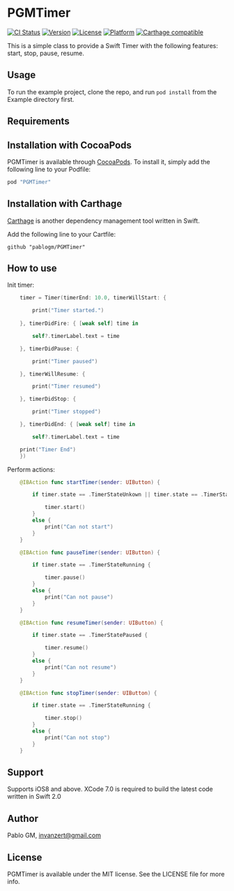 # PGMTimer

[![CI Status](http://img.shields.io/travis/pablogm/PGMTimer.svg?style=flat)](https://travis-ci.org/pablogm/PGMTimer)
[![Version](https://img.shields.io/cocoapods/v/PGMTimer.svg?style=flat)](http://cocoapods.org/pods/PGMTimer)
[![License](https://img.shields.io/cocoapods/l/PGMTimer.svg?style=flat)](http://cocoapods.org/pods/PGMTimer)
[![Platform](https://img.shields.io/cocoapods/p/PGMTimer.svg?style=flat)](http://cocoapods.org/pods/PGMTimer)
[![Carthage compatible](https://img.shields.io/badge/Carthage-compatible-4BC51D.svg?style=flat)](https://github.com/Carthage/Carthage)

This is a simple class to provide a Swift Timer with the following features: start, stop, pause, resume.

## Usage

To run the example project, clone the repo, and run `pod install` from the Example directory first.

## Requirements

## Installation with CocoaPods

PGMTimer is available through [CocoaPods](http://cocoapods.org). To install
it, simply add the following line to your Podfile:

```ruby
pod "PGMTimer"
```

## Installation with Carthage

[Carthage](https://github.com/Carthage/Carthage) is another dependency management tool written in Swift.

Add the following line to your Cartfile:

```
github "pablogm/PGMTimer"
```

## How to use

Init timer:

```swift
    timer = Timer(timerEnd: 10.0, timerWillStart: {

        print("Timer started.")
    
    }, timerDidFire: { [weak self] time in

        self?.timerLabel.text = time

    }, timerDidPause: {

        print("Timer paused")

    }, timerWillResume: {

        print("Timer resumed")

    }, timerDidStop: {

        print("Timer stopped")

    }, timerDidEnd: { [weak self] time in

        self?.timerLabel.text = time

    print("Timer End")
    })
```

Perform actions:

```swift
    @IBAction func startTimer(sender: UIButton) {

        if timer.state == .TimerStateUnkown || timer.state == .TimerStateStopped || timer.state == .TimerStateEnded {

            timer.start()
        }
        else {
            print("Can not start")
        }
    }

    @IBAction func pauseTimer(sender: UIButton) {

        if timer.state == .TimerStateRunning {

            timer.pause()
        }
        else {
            print("Can not pause")
        }
    }

    @IBAction func resumeTimer(sender: UIButton) {

        if timer.state == .TimerStatePaused {

            timer.resume()
        }
        else {
            print("Can not resume")
        }
    }

    @IBAction func stopTimer(sender: UIButton) {

        if timer.state == .TimerStateRunning {

            timer.stop()
        }
        else {
            print("Can not stop")
        }
    }
```

## Support

Supports iOS8 and above. XCode 7.0 is required to build the latest code written in Swift 2.0

## Author

Pablo GM, invanzert@gmail.com

## License

PGMTimer is available under the MIT license. See the LICENSE file for more info.
